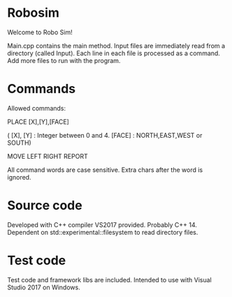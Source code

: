 # Robosim
Welcome to Robo Sim!

Main.cpp contains the main method.
Input files are immediately read from a directory (called Input). Each line in each file is processed as a command.
Add more files to run with the program.

# Commands
Allowed commands:

PLACE [X],[Y],[FACE] 

( [X], [Y] : Integer between 0 and 4. [FACE] : NORTH,EAST,WEST or SOUTH)

MOVE
LEFT
RIGHT
REPORT






All command words are case sensitive. Extra chars after the word is ignored.

# Source code
Developed with  C++ compiler VS2017 provided. Probably C++ 14.
Dependent on std::experimental::filesystem to read directory files.

# Test code
Test code and framework libs are included. Intended to use with Visual Studio 2017 on Windows.
